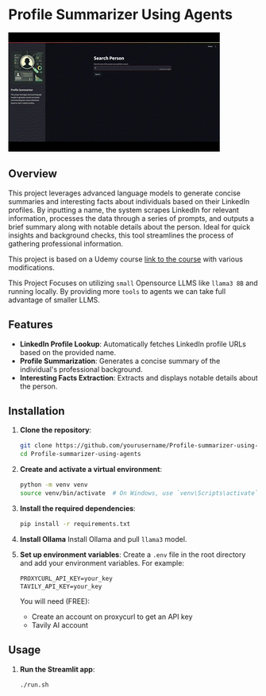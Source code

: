 # Profile Summarizer Using Agents
![Demo](pics/demo.gif)

## Overview

This project leverages advanced language models to generate concise summaries and interesting facts about individuals based on their LinkedIn profiles. By inputting a name, the system scrapes LinkedIn for relevant information, processes the data through a series of prompts, and outputs a brief summary along with notable details about the person. Ideal for quick insights and background checks, this tool streamlines the process of gathering professional information.

This project is based on a Udemy course [link to the course](https://www.udemy.com/course/langchain/?couponCode=MTST7102224B2) with various modifications.

This Project Focuses on utilizing `small` Opensource LLMS like `llama3 8B` and running locally. By providing more `tools` to agents we can take full advantage of smaller LLMS.

## Features

- **LinkedIn Profile Lookup**: Automatically fetches LinkedIn profile URLs based on the provided name.
- **Profile Summarization**: Generates a concise summary of the individual's professional background.
- **Interesting Facts Extraction**: Extracts and displays notable details about the person.

## Installation

1. **Clone the repository**:
    ```sh
    git clone https://github.com/yourusername/Profile-summarizer-using-agents.git
    cd Profile-summarizer-using-agents
    ```

2. **Create and activate a virtual environment**:
    ```sh
    python -m venv venv
    source venv/bin/activate  # On Windows, use `venv\Scripts\activate`
    ```

3. **Install the required dependencies**:
    ```sh
    pip install -r requirements.txt
    ```

4. **Install Ollama**
    Install Ollama and pull `llama3` model.

5. **Set up environment variables**:
    Create a `.env` file in the root directory and add your environment variables. For example:
    ```env
    PROXYCURL_API_KEY=your_key
    TAVILY_API_KEY=your_key
    ```
    You will need (FREE):
    * Create an account on proxycurl to get an API key
    * Tavily AI account
## Usage

1. **Run the Streamlit app**:
    ```sh
    ./run.sh
    ```
